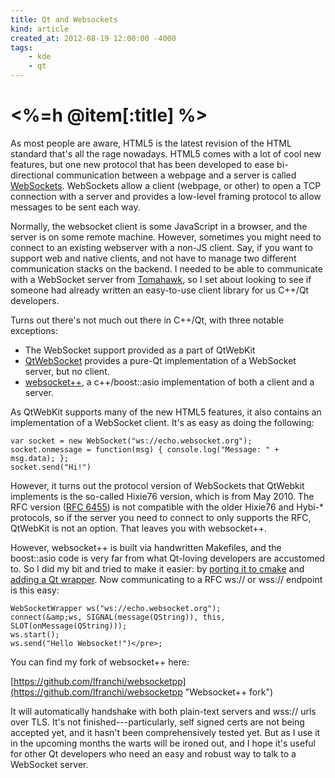 ```yaml
---
title: Qt and Websockets
kind: article
created_at: 2012-08-19 12:00:00 -4000
tags:
    - kde
    - qt
---
```

# <%=h @item[:title] %>

As most people are aware, HTML5 is the latest revision of the HTML standard that's all the rage nowadays. HTML5 comes with a lot of cool new features, but one new protocol that has been developed to ease bi-directional communication between a webpage and a server is called [WebSockets](https://en.wikipedia.org/wiki/WebSockets). WebSockets allow a client (webpage, or other) to open a TCP connection with a server and provides a low-level framing protocol to allow messages to be sent each way.


Normally, the websocket client is some JavaScript in a browser, and the server is on some remote machine. However, sometimes you might need to connect to an existing webserver with a non-JS client. Say, if you want to support web and native clients, and not have to manage two different communication stacks on the backend. I needed to be able to communicate with a WebSocket server from [Tomahawk](http://www.tomahawk-player.org/ "Tomahawk Player"), so I set about looking to see if someone had already written an easy-to-use client library for us C++/Qt developers. 

Turns out there's not much out there in C++/Qt, with three notable exceptions:

* The WebSocket support provided as a part of QtWebKit
* [QtWebSocket](https://gitorious.org/qtwebsocket) provides a pure-Qt implementation of a WebSocket server, but no client.
* [websocket++](https://github.com/zaphoyd/websocketpp), a c++/boost::asio implementation of both a client and a server.


As QtWebKit supports many of the new HTML5 features, it also contains an implementation of a WebSocket client. It's as easy as doing the following:


    var socket = new WebSocket("ws://echo.websocket.org");
    socket.onmessage = function(msg) { console.log("Message: " + msg.data); };
    socket.send("Hi!")

However, it turns out the protocol version of WebSockets that QtWebkit implements is the so-called Hixie76 version, which is from May 2010. The RFC version ([RFC 6455](https://tools.ietf.org/html/rfc6455)) is not compatible with the older Hixie76 and Hybi-* protocols, so if the server you need to connect to only supports the RFC, QtWebKit is not an option. That leaves you with websocket++.

However, websocket++ is built via handwritten Makefiles, and the boost::asio code is very far from what Qt-loving developers are accustomed to. So I did my bit and tried to make it easier: by [porting it to cmake](https://github.com/lfranchi/websocketpp/commit/1a797f7de5a536d9741726a139ff9dbf7f96d1df "CMake Port") and [adding a Qt wrapper](https://github.com/lfranchi/websocketpp/commit/bc6d0fe96610ff7d6bd619a82f793b191c1a9405 "Qt Wrapper"). Now communicating to a RFC ws:// or wss:// endpoint is this easy:

    WebSocketWrapper ws("ws://echo.websocket.org");
    connect(&amp;ws, SIGNAL(message(QString)), this, SLOT(onMessage(QString)));
    ws.start();
    ws.send("Hello Websocket!")</pre>;


You can find my fork of websocket++ here:

[https://github.com/lfranchi/websocketpp](https://github.com/lfranchi/websocketpp "Websocket++ fork")

It will automatically handshake with both plain-text servers and wss:// urls over TLS. It's not finished---particularly, self signed certs are not being accepted yet, and it hasn't been comprehensively tested yet. But as I use it in the upcoming months the warts will be ironed out, and I hope it's useful for other Qt developers who need an easy and robust way to talk to a WebSocket server.